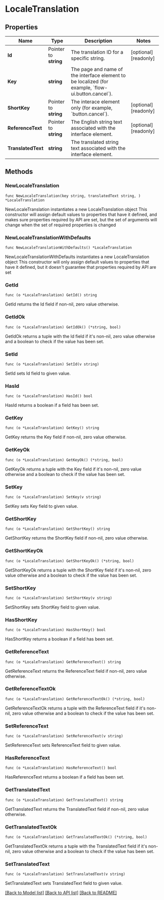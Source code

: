 # LocaleTranslation

## Properties

Name | Type | Description | Notes
------------ | ------------- | ------------- | -------------
**Id** | Pointer to **string** | The translation ID for a specific string. | [optional] [readonly] 
**Key** | **string** | The page and name of the interface element to be localized (for example, &#x60;flow-ui.button.cancel&#x60;). | 
**ShortKey** | Pointer to **string** | The interace element only (for example, &#x60;button.cancel&#x60;). | [optional] [readonly] 
**ReferenceText** | Pointer to **string** | The English string text associated with the interface element. | [optional] [readonly] 
**TranslatedText** | **string** | The translated string text associated with the interface element. | 

## Methods

### NewLocaleTranslation

`func NewLocaleTranslation(key string, translatedText string, ) *LocaleTranslation`

NewLocaleTranslation instantiates a new LocaleTranslation object
This constructor will assign default values to properties that have it defined,
and makes sure properties required by API are set, but the set of arguments
will change when the set of required properties is changed

### NewLocaleTranslationWithDefaults

`func NewLocaleTranslationWithDefaults() *LocaleTranslation`

NewLocaleTranslationWithDefaults instantiates a new LocaleTranslation object
This constructor will only assign default values to properties that have it defined,
but it doesn't guarantee that properties required by API are set

### GetId

`func (o *LocaleTranslation) GetId() string`

GetId returns the Id field if non-nil, zero value otherwise.

### GetIdOk

`func (o *LocaleTranslation) GetIdOk() (*string, bool)`

GetIdOk returns a tuple with the Id field if it's non-nil, zero value otherwise
and a boolean to check if the value has been set.

### SetId

`func (o *LocaleTranslation) SetId(v string)`

SetId sets Id field to given value.

### HasId

`func (o *LocaleTranslation) HasId() bool`

HasId returns a boolean if a field has been set.

### GetKey

`func (o *LocaleTranslation) GetKey() string`

GetKey returns the Key field if non-nil, zero value otherwise.

### GetKeyOk

`func (o *LocaleTranslation) GetKeyOk() (*string, bool)`

GetKeyOk returns a tuple with the Key field if it's non-nil, zero value otherwise
and a boolean to check if the value has been set.

### SetKey

`func (o *LocaleTranslation) SetKey(v string)`

SetKey sets Key field to given value.


### GetShortKey

`func (o *LocaleTranslation) GetShortKey() string`

GetShortKey returns the ShortKey field if non-nil, zero value otherwise.

### GetShortKeyOk

`func (o *LocaleTranslation) GetShortKeyOk() (*string, bool)`

GetShortKeyOk returns a tuple with the ShortKey field if it's non-nil, zero value otherwise
and a boolean to check if the value has been set.

### SetShortKey

`func (o *LocaleTranslation) SetShortKey(v string)`

SetShortKey sets ShortKey field to given value.

### HasShortKey

`func (o *LocaleTranslation) HasShortKey() bool`

HasShortKey returns a boolean if a field has been set.

### GetReferenceText

`func (o *LocaleTranslation) GetReferenceText() string`

GetReferenceText returns the ReferenceText field if non-nil, zero value otherwise.

### GetReferenceTextOk

`func (o *LocaleTranslation) GetReferenceTextOk() (*string, bool)`

GetReferenceTextOk returns a tuple with the ReferenceText field if it's non-nil, zero value otherwise
and a boolean to check if the value has been set.

### SetReferenceText

`func (o *LocaleTranslation) SetReferenceText(v string)`

SetReferenceText sets ReferenceText field to given value.

### HasReferenceText

`func (o *LocaleTranslation) HasReferenceText() bool`

HasReferenceText returns a boolean if a field has been set.

### GetTranslatedText

`func (o *LocaleTranslation) GetTranslatedText() string`

GetTranslatedText returns the TranslatedText field if non-nil, zero value otherwise.

### GetTranslatedTextOk

`func (o *LocaleTranslation) GetTranslatedTextOk() (*string, bool)`

GetTranslatedTextOk returns a tuple with the TranslatedText field if it's non-nil, zero value otherwise
and a boolean to check if the value has been set.

### SetTranslatedText

`func (o *LocaleTranslation) SetTranslatedText(v string)`

SetTranslatedText sets TranslatedText field to given value.



[[Back to Model list]](../README.md#documentation-for-models) [[Back to API list]](../README.md#documentation-for-api-endpoints) [[Back to README]](../README.md)


